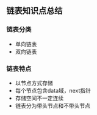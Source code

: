 ## 链表知识点总结
### 链表分类
*   单向链表
*   双向链表
### 链表特点
*   以节点方式存储
*   每个节点包含data域，next指针
*   存储空间不一定连续
*   链表分为带头节点和不带头节点